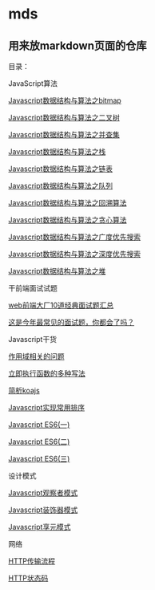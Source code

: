 # mds
## 用来放markdown页面的仓库

目录：

JavaScript算法

[Javascript数据结构与算法之bitmap](https://github.com/pengxingyun/mds/blob/master/%E7%AE%97%E6%B3%95/Javascript%E6%95%B0%E6%8D%AE%E7%BB%93%E6%9E%84%E4%B8%8E%E7%AE%97%E6%B3%95%E4%B9%8Bbitmap.md)

[Javascript数据结构与算法之二叉树](https://github.com/pengxingyun/mds/blob/master/%E7%AE%97%E6%B3%95/Javascript%E6%95%B0%E6%8D%AE%E7%BB%93%E6%9E%84%E4%B8%8E%E7%AE%97%E6%B3%95%E4%B9%8B%E4%BA%8C%E5%8F%89%E6%A0%91.md)

[Javascript数据结构与算法之并查集](https://github.com/pengxingyun/mds/blob/master/%E7%AE%97%E6%B3%95/Javascript%E6%95%B0%E6%8D%AE%E7%BB%93%E6%9E%84%E4%B8%8E%E7%AE%97%E6%B3%95%E4%B9%8B%E5%B9%B6%E6%9F%A5%E9%9B%86.md)

[Javascript数据结构与算法之栈](https://github.com/pengxingyun/mds/blob/master/%E7%AE%97%E6%B3%95/Javascript%E6%95%B0%E6%8D%AE%E7%BB%93%E6%9E%84%E4%B8%8E%E7%AE%97%E6%B3%95%E4%B9%8B%E6%A0%88.md)

[Javascript数据结构与算法之链表](https://github.com/pengxingyun/mds/blob/master/%E7%AE%97%E6%B3%95/Javascript%E6%95%B0%E6%8D%AE%E7%BB%93%E6%9E%84%E4%B8%8E%E7%AE%97%E6%B3%95%E4%B9%8B%E9%93%BE%E8%A1%A8.md)

[Javascript数据结构与算法之队列](https://github.com/pengxingyun/mds/blob/master/%E7%AE%97%E6%B3%95/Javascript%E6%95%B0%E6%8D%AE%E7%BB%93%E6%9E%84%E4%B8%8E%E7%AE%97%E6%B3%95%E4%B9%8B%E9%98%9F%E5%88%97.md)

[Javascript数据结构与算法之回溯算法](https://github.com/pengxingyun/markdowns/blob/master/%E7%AE%97%E6%B3%95/Javascript%E6%95%B0%E6%8D%AE%E7%BB%93%E6%9E%84%E4%B8%8E%E7%AE%97%E6%B3%95%E4%B9%8B%E5%9B%9E%E6%BA%AF%E7%AE%97%E6%B3%95.md)

[Javascript数据结构与算法之贪心算法](https://github.com/pengxingyun/markdowns/blob/master/%E7%AE%97%E6%B3%95/Javascript%E6%95%B0%E6%8D%AE%E7%BB%93%E6%9E%84%E4%B8%8E%E7%AE%97%E6%B3%95%E4%B9%8B%E8%B4%AA%E5%BF%83%E7%AE%97%E6%B3%95.md)

[Javascript数据结构与算法之广度优先搜索](https://github.com/pengxingyun/markdowns/blob/master/%E7%AE%97%E6%B3%95/Javascript%E6%95%B0%E6%8D%AE%E7%BB%93%E6%9E%84%E4%B8%8E%E7%AE%97%E6%B3%95%E4%B9%8B%E5%B9%BF%E5%BA%A6%E4%BC%98%E5%85%88%E6%90%9C%E7%B4%A2.md)

[Javascript数据结构与算法之深度优先搜索](https://github.com/pengxingyun/markdowns/blob/master/%E7%AE%97%E6%B3%95/Javascript%E6%95%B0%E6%8D%AE%E7%BB%93%E6%9E%84%E4%B8%8E%E7%AE%97%E6%B3%95%E4%B9%8B%E6%B7%B1%E5%BA%A6%E4%BC%98%E5%85%88%E6%90%9C%E7%B4%A2.md)

[Javascript数据结构与算法之堆](https://github.com/pengxingyun/markdowns/blob/master/%E7%AE%97%E6%B3%95/Javascript%E6%95%B0%E6%8D%AE%E7%BB%93%E6%9E%84%E4%B8%8E%E7%AE%97%E6%B3%95%E4%B9%8B%E5%A0%86.md)

干前端面试试题

[web前端大厂10道经典面试题汇总](https://github.com/pengxingyun/mds/blob/master/interview/web%E5%89%8D%E7%AB%AF%E5%A4%A7%E5%8E%8210%E9%81%93%E7%BB%8F%E5%85%B8%E9%9D%A2%E8%AF%95%E9%A2%98%E6%B1%87%E6%80%BB.md)

[这是今年最常见的面试题，你都会了吗？](https://github.com/pengxingyun/mds/blob/master/interview/%E8%BF%99%E6%98%AF%E4%BB%8A%E5%B9%B4%E6%9C%80%E5%B8%B8%E8%A7%81%E7%9A%84%E9%9D%A2%E8%AF%95%E9%A2%98%EF%BC%8C%E4%BD%A0%E9%83%BD%E4%BC%9A%E4%BA%86%E5%90%97%EF%BC%9F.md)

Javascript干货

[作用域相关的问题](https://github.com/pengxingyun/mds/blob/master/Javascript/%E4%BD%9C%E7%94%A8%E5%9F%9F%E7%9B%B8%E5%85%B3%E7%9A%84%E9%97%AE%E9%A2%98.md)

[立即执行函数的多种写法](https://github.com/pengxingyun/mds/blob/master/Javascript/%E7%AB%8B%E5%8D%B3%E6%89%A7%E8%A1%8C%E5%87%BD%E6%95%B0%E7%9A%84%E5%A4%9A%E7%A7%8D%E5%86%99%E6%B3%95.md)

[简析koajs](https://github.com/pengxingyun/markdowns/blob/master/Javascript/%E7%AE%80%E6%9E%90koajs.md)

[Javascript实现常用排序](https://github.com/pengxingyun/markdowns/blob/master/Javascript/Javascript%E5%AE%9E%E7%8E%B0%E5%B8%B8%E7%94%A8%E6%8E%92%E5%BA%8F.md)

[Javascript ES6(一)](https://github.com/pengxingyun/markdowns/blob/master/Javascript/Javascript%20ES6(%E4%B8%80).md)

[Javascript ES6(二)](https://github.com/pengxingyun/markdowns/blob/master/Javascript/Javascript%20ES6(%E4%BA%8C).md)

[Javascript ES6(三)](https://github.com/pengxingyun/markdowns/blob/master/Javascript/Javascript%20ES6(%E4%B8%89).md)

设计模式

[Javascript观察者模式](https://github.com/pengxingyun/markdowns/blob/master/%E8%AE%BE%E8%AE%A1%E6%A8%A1%E5%BC%8F/Javascript%E8%A7%82%E5%AF%9F%E8%80%85%E6%A8%A1%E5%BC%8F.md)

[Javascript装饰器模式](https://github.com/pengxingyun/markdowns/blob/master/%E8%AE%BE%E8%AE%A1%E6%A8%A1%E5%BC%8F/Javascript%E8%A3%85%E9%A5%B0%E5%99%A8%E6%A8%A1%E5%BC%8F.md)

[Javascript享元模式](https://github.com/pengxingyun/markdowns/blob/master/%E8%AE%BE%E8%AE%A1%E6%A8%A1%E5%BC%8F/Javascript%E4%BA%AB%E5%85%83%E6%A8%A1%E5%BC%8F.md)

网络

[HTTP传输流程](https://github.com/pengxingyun/markdowns/blob/master/%E7%BD%91%E7%BB%9C/HTTP%E4%BC%A0%E8%BE%93%E6%B5%81%E7%A8%8B.md)

[HTTP状态码](https://github.com/pengxingyun/markdowns/blob/master/%E7%BD%91%E7%BB%9C/HTTP%E7%8A%B6%E6%80%81%E7%A0%81.md)
